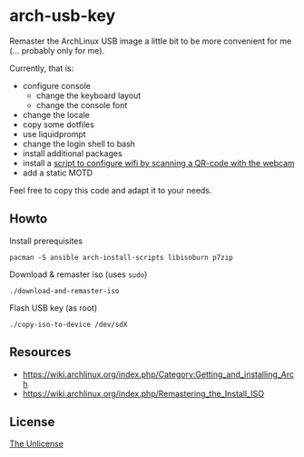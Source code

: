 # arch-usb-key

Remaster the ArchLinux USB image a little bit to be more convenient for me (... probably only for me).

Currently, that is:
- configure console
    - change the keyboard layout
    - change the console font
- change the locale
- copy some dotfiles
- use liquidprompt
- change the login shell to bash
- install additional packages
- install a [script to configure wifi by scanning a QR-code with the webcam](https://github.com/tom-mi/arch-qr-wifi)
- add a static MOTD

Feel free to copy this code and adapt it to your needs.

## Howto

Install prerequisites

    pacman -S ansible arch-install-scripts libisoburn p7zip

Download & remaster iso (uses `sudo`)

    ./download-and-remaster-iso

Flash USB key (as root)

    ./copy-iso-to-device /dev/sdX

## Resources

- https://wiki.archlinux.org/index.php/Category:Getting_and_installing_Arch
- https://wiki.archlinux.org/index.php/Remastering_the_Install_ISO

## License

[The Unlicense](http://unlicense.org/)
